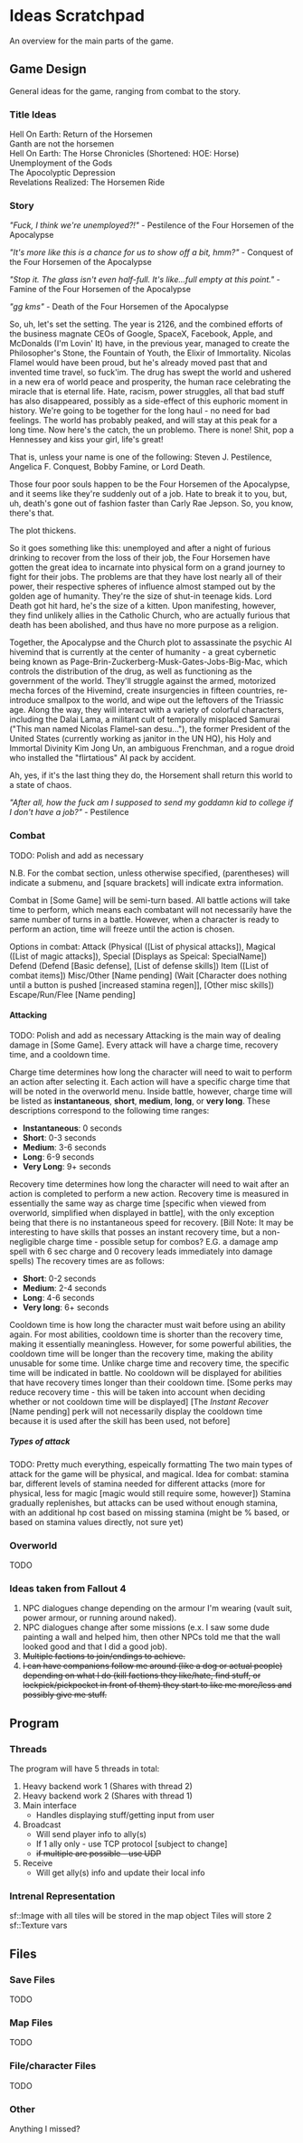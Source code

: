 # Ideas Scratchpad
An overview for the main parts of the game.

## Game Design
General ideas for the game, ranging from combat to the story.

### Title Ideas
Hell On Earth: Return of the Horsemen  
Ganth are not the horsemen  
Hell On Earth: The Horse Chronicles (Shortened: HOE: Horse)  
Unemployment of the Gods  
The Apocolyptic Depression  
Revelations Realized: The Horsemen Ride

### Story
*"Fuck, I think we're unemployed?!"* - Pestilence of the Four Horsemen of the
Apocalypse

*"It's more like this is a chance for us to show off a bit, hmm?"* - Conquest of
the Four Horsemen of the Apocalypse

*"Stop it. The glass isn't even half-full. It's like...full empty at this
point."* - Famine of the Four Horsemen of the Apocalypse

*"gg kms"* - Death of the Four Horsemen of the Apocalypse


So, uh, let's set the setting. The year is 2126, and the combined efforts of the
business magnate CEOs of Google, SpaceX, Facebook, Apple, and McDonalds (I'm
Lovin' It) have, in the previous year, managed to create the Philosopher's
Stone, the Fountain of Youth, the Elixir of Immortality. Nicolas Flamel would
have been proud, but he's already moved past that and invented time travel, so
fuck'im. The drug has swept the world and ushered in a new era of world peace
and prosperity, the human race celebrating the miracle that is eternal life.
Hate, racism, power struggles, all that bad stuff has also disappeared, possibly
as a side-effect of this euphoric moment in history. We're going to be together
for the long haul - no need for bad feelings. The world has probably peaked, and
will stay at this peak for a long time. Now here's the catch, the un problemo.
There is none! Shit, pop a Hennessey and kiss your girl, life's great!

That is, unless your name is one of the following: Steven J. Pestilence,
Angelica F. Conquest, Bobby Famine, or Lord Death.

Those four poor souls happen to be the Four Horsemen of the Apocalypse, and it
seems like they're suddenly out of a job. Hate to break it to you, but, uh,
death's gone out of fashion faster than Carly Rae Jepson. So, you know, there's
that.

The plot thickens.

So it goes something like this: unemployed and after a night of furious drinking
to recover from the loss of their job, the Four Horsemen have gotten the great
idea to incarnate into physical form on a grand journey to fight for their jobs.
The problems are that they have lost nearly all of their power, their respective
spheres of influence almost stamped out by the golden age of humanity.
They're the size of shut-in teenage kids. Lord Death got hit hard, he's the size
of a kitten. Upon manifesting, however, they find unlikely allies in the
Catholic Church, who are actually furious that death has been abolished, and
thus have no more purpose as a religion.

Together, the Apocalypse and the Church plot to assassinate the psychic AI
hivemind that is currently at the center of humanity - a great cybernetic being
known as Page-Brin-Zuckerberg-Musk-Gates-Jobs-Big-Mac, which controls the
distribution of the drug, as well as functioning as the government of the world.
They'll struggle against the armed, motorized mecha forces of the Hivemind,
create insurgencies in fifteen countries, re-introduce smallpox to the world,
and wipe out the leftovers of the Triassic age. Along the way, they will
interact with a variety of colorful characters, including the Dalai Lama, a
militant cult of temporally misplaced Samurai ("This man named Nicolas
Flamel-san desu..."), the former President of the United States (currently
working as janitor in the UN HQ), his Holy and Immortal Divinity Kim Jong Un,
an ambiguous Frenchman, and a rogue droid who installed the "flirtatious" AI
pack by accident. 

Ah, yes, if it's the last thing they do, the Horsement shall return this world
to a state of chaos.

*"After all, how the fuck am I supposed to send my goddamn kid to college if I
don't have a job?"* - Pestilence

### Combat
TODO: Polish and add as necessary

N.B. For the combat section, unless otherwise specified, (parentheses) will
indicate a submenu, and [square brackets] will indicate extra information.

Combat in [Some Game] will be semi-turn based. All battle actions will take time
to perform, which means each combatant will not necessarily have the same number
of turns in a battle. However, when a character is ready to perform an action,
time will freeze until the action is chosen.

Options in combat:
Attack (Physical ([List of physical attacks]), Magical ([List of magic attacks]),
   Special [Displays as Speical: SpecialName])
Defend (Defend [Basic defense], [List of defense skills])
Item ([List of combat items])
Misc/Other [Name pending] (Wait [Character does nothing until a button is
   pushed [increased stamina regen]], [Other misc skills])
Escape/Run/Flee [Name pending]

#### Attacking
TODO: Polish and add as necessary
Attacking is the main way of dealing damage in [Some Game]. Every attack will
have a charge time, recovery time, and a cooldown time.

Charge time determines how long the character will need to wait to perform an
action after selecting it. Each action will have a specific charge time that
will be noted in the overworld menu. Inside battle, however, charge time will be
listed as **instantaneous**, **short**, **medium**, **long**, or **very long**.
These descriptions correspond to the following time ranges:
- **Instantaneous**: 0 seconds
- **Short**: 0-3 seconds
- **Medium**: 3-6 seconds
- **Long**: 6-9 seconds
- **Very Long**: 9+ seconds

Recovery time determines how long the character will need to wait after an
action is completed to perform a new action. Recovery time is measured in
essentially the same way as charge time [specific when viewed from overworld,
simplified when displayed in battle], with the only exception being that there
is no instantaneous speed for recovery. [Bill Note: It may be interesting to have skills that posses an instant recovery time, but a non-negligible charge time - possible setup for combos? E.G. a damage amp spell with 6 sec charge and 0 recovery leads immediately into damage spells) The recovery times are as follows:
- **Short**: 0-2 seconds
- **Medium**: 2-4 seconds
- **Long**: 4-6 seconds
- **Very long**: 6+ seconds

Cooldown time is how long the character must wait before using an ability again.
For most abilities, cooldown time is shorter than the recovery time, making it
essentially meaningless. However, for some powerful abilities, the cooldown time
will be longer than the recovery time, making the ability unusable for some
time. Unlike charge time and recovery time, the specific time will be indicated
in battle. No cooldown will be displayed for abilities that have recovery times
longer than their cooldown time. [Some perks may reduce recovery time - this
will be taken into account when deciding whether or not cooldown time will be
displayed] [The *Instant Recover* [Name pending] perk will not necessarily
display the cooldown time because it is used after the skill has been used, not
before]

##### Types of attack
TODO: Pretty much everything, espeically formatting
The two main types of attack for the game will be physical, and magical. 
Idea for combat: stamina bar, different levels of stamina needed for different
attacks (more for physical, less for magic [magic would still require some,
however])
Stamina gradually replenishes, but attacks can be used without enough stamina,
with an additional hp cost based on missing stamina (might be % based, or based
on stamina values directly, not sure yet)

### Overworld
TODO

### Ideas taken from Fallout 4
1. NPC dialogues change depending on the armour I'm wearing (vault suit,
   power armour, or running around naked).
2. NPC dialogues change after some missions (e.x. I saw some
   dude painting a wall and helped him, then other NPCs told me
   that the wall looked good and that I did a good job).
3. ~~Multiple factions to join/endings to achieve.~~
4. ~~I can have companions follow me around (like a dog or actual people)
   depending on what I do (kill factions they like/hate, find stuff, or
   lockpick/pickpocket in front of them) they start to like me more/less
   and possibly give me stuff.~~

## Program

### Threads
The program will have 5 threads in total:

1. Heavy backend work 1 (Shares with thread 2)
2. Heavy backend work 2 (Shares with thread 1)
3. Main interface
   - Handles displaying stuff/getting input from user
4. Broadcast
   - Will send player info to ally(s)
   - If 1 ally only - use TCP protocol [subject to change]
   - ~~if multiple are possible - use UDP~~
5. Receive
   - Will get ally(s) info and update their local info

### Intrenal Representation
sf::Image with all tiles will be stored in the map object
Tiles will store 2 sf::Texture vars

## Files

### Save Files
TODO

### Map Files
TODO

### File/character Files
TODO

### Other
Anything I missed?
